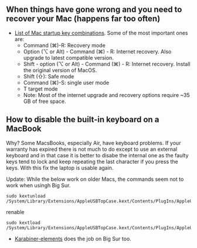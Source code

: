 ## When things have gone wrong and you need to recover your Mac (happens far too often)
- [List of Mac startup key combinations](https://support.apple.com/en-us/HT201255). Some of the most important ones are:
  - Command (⌘)-R: Recovery mode
  - Option (⌥ or Alt) - Command (⌘) - R: Internet recovery. Also upgrade to latest compatible version.
  - Shift - option (⌥ or Alt) - Command (⌘) - R: Internet recovery. Install the original version of MacOS.
  - Shift (⇧): Safe mode
  - Command (⌘)-S: single user mode
  - T target mode
  - Note: Most of the internet upgrade and recovery options require ~35 GB of free space.

## How to disable the built-in keyboard on a MacBook

Why? Some MacsBooks, especially Air, have keyboard problems. If your warranty has expired there is not much to do except to use an external keyboard and in that case it is better to disabe the internal one as the faulty keys tend to lock and keep repeating the last character if you press the keys. With this fix the laptop is usable again.

Update: While the below work on older Macs, the commands seem not to work when usingh Big Sur.
```
sudo kextunload /System/Library/Extensions/AppleUSBTopCase.kext/Contents/PlugIns/AppleUSBTCKeyboard.kext
```
renable
```
sudo kextload /System/Library/Extensions/AppleUSBTopCase.kext/Contents/PlugIns/AppleUSBTCKeyboard.kext
```

- [Karabiner-elements](https://karabiner-elements.pqrs.org/) does the job on Big Sur too.
